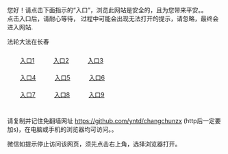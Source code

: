 您好！请点击下面指示的“入口”，浏览此网站是安全的，且为您带来平安。。 <br/>
点击入口后，请耐心等待， 过程中可能会出现无法打开的提示，请忽略，最终会进入网站. </br>

法轮大法在长春<br/>
<div style="padding:10px"><a style="margin:20px" target="_blank" href="https://d3f1bvk7nblv7h.cloudfront.net/2Qpsp?tmsxw" id="ccLink1" rel="nofollow">入口1</a> <a target="_blank" style="margin:20px" href="https://d2l831txiwb4ri.cloudfront.net/2Qpsp?pyzgqjpg" id="ccLink2" rel="nofollow">入口2</a> <a style="margin:20px" target="_blank" href="https://d1zj7zp24tr6q7.cloudfront.net/2Qpsp?hofse" id="ccLink3" rel="nofollow">入口3</a></div>

<div style="padding:10px" ><a style="margin:20px" target="_blank" href="https://d3f1bvk7nblv7h.cloudfront.net/2Qpsp?tmsxw" id="ccLink4" rel="nofollow">入口4</a> <a style="margin:20px" href="https://d2l831txiwb4ri.cloudfront.net/2Qpsp?pyzgqjpg" target="_blank" id="ccLink5" rel="nofollow">入口5</a> <a style="margin:20px" href="https://d1zj7zp24tr6q7.cloudfront.net/2Qpsp?hofse" target="_blank" id="ccLink6" rel="nofollow">入口6</a></div>

<div style="padding:10px"><a style="margin:20px" target="_blank" href="https://d3f1bvk7nblv7h.cloudfront.net/2Qpsp?tmsxw" id="ccLink7" rel="nofollow">入口7</a> <a style="margin:20px" href="https://d2l831txiwb4ri.cloudfront.net/2Qpsp?pyzgqjpg" target="_blank" id="ccLink8" rel="nofollow">入口8</a> <a style="margin:20px" target="_blank" href="https://d1zj7zp24tr6q7.cloudfront.net/2Qpsp?hofse" id="ccLink9" rel="nofollow">入口9</a></div>

<br/>



请复制并记住免翻墙网址 https://github.com/yntd/changchunzx (http后一定要加s)，在电脑或手机的浏览器均可访问。。<br/>

微信如提示停止访问该网页，须先点击右上角，选择浏览器打开。
